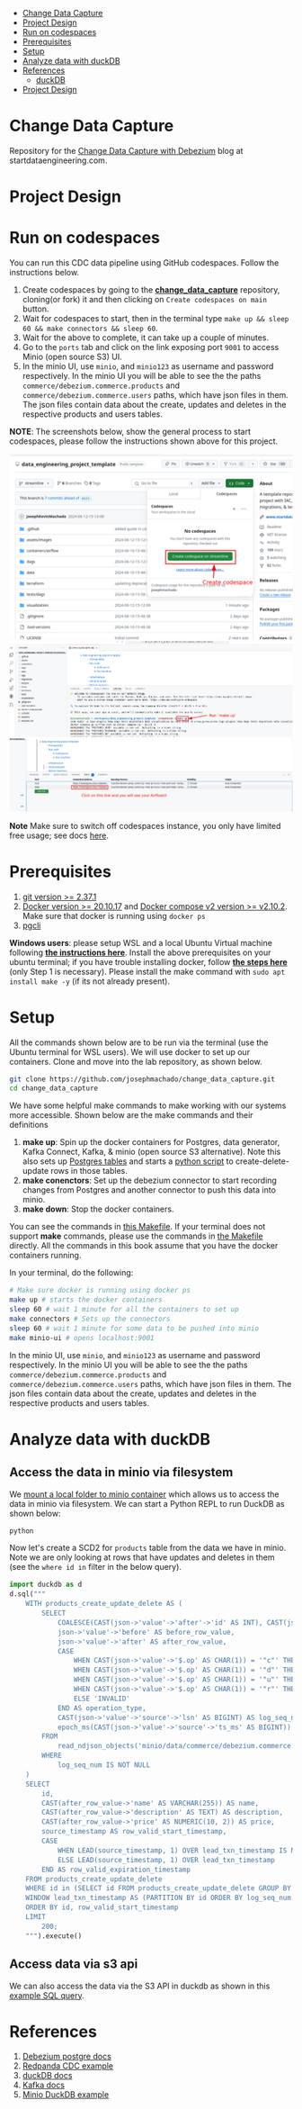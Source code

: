 
* [Change Data Capture](#change-data-capture)
* [Project Design](#project-design)
* [Run on codespaces](#run-on-codespaces)
* [Prerequisites](#prerequisites)
* [Setup](#setup)
* [Analyze data with duckDB](#analyze-data-with-duckdb)
* [References](#references)
    * [duckDB](#duckdb)
* [Project Design](#project-design-1)

# Change Data Capture

Repository for the [Change Data Capture with Debezium](https://www.startdataengineering.com/post/change-data-capture-using-debezium-kafka-and-pg/) blog at startdataengineering.com.

# Project Design

# Run on codespaces

You can run this CDC data pipeline using GitHub codespaces. Follow the instructions below.

1. Create codespaces by going to the **[change_data_capture](https://github.com/josephmachado/change_data_capture)** repository, cloning(or fork) it and then clicking on `Create codespaces on main` button.
2. Wait for codespaces to start, then in the terminal type `make up && sleep 60 && make connectors && sleep 60`.
3. Wait for the above to complete, it can take up a couple of minutes.
4. Go to the `ports` tab and click on the link exposing port `9001` to access Minio (open source S3) UI.
5. In the minio UI, use `minio`, and `minio123` as username and password respectively. In the minio UI you will be able to see the the paths `commerce/debezium.commerce.products` and `commerce/debezium.commerce.users` paths, which have json files in them. The json files contain data about the create, updates and deletes in the respective products and users tables.

**NOTE**: The screenshots below, show the general process to start codespaces, please follow the instructions shown above for this project.

![codespace start](./assets/images/cs1.png)
![codespace make up](./assets/images/cs2.png)
![codespace access ui](./assets/images/cs3.png)

**Note** Make sure to switch off codespaces instance, you only have limited free usage; see docs [here](https://github.com/features/codespaces#pricing).


# Prerequisites

1. [git version >= 2.37.1](https://github.com/git-guides/install-git)
2. [Docker version >= 20.10.17](https://docs.docker.com/engine/install/) and [Docker compose v2 version >= v2.10.2](https://docs.docker.com/compose/#compose-v2-and-the-new-docker-compose-command). Make sure that docker is running using `docker ps`
3. [pgcli](https://www.pgcli.com/install)

**Windows users**: please setup WSL and a local Ubuntu Virtual machine following **[the instructions here](https://ubuntu.com/tutorials/install-ubuntu-on-wsl2-on-windows-10#1-overview)**. Install the above prerequisites on your ubuntu terminal; if you have trouble installing docker, follow **[the steps here](https://www.digitalocean.com/community/tutorials/how-to-install-and-use-docker-on-ubuntu-22-04#step-1-installing-docker)** (only Step 1 is necessary). Please install the make command with `sudo apt install make -y` (if its not already present). 

# Setup

All the commands shown below are to be run via the terminal (use the Ubuntu terminal for WSL users). We will use docker to set up our containers. Clone and move into the lab repository, as shown below.

```bash
git clone https://github.com/josephmachado/change_data_capture.git
cd change_data_capture
```

We have some helpful make commands to make working with our systems more accessible. Shown below are the make commands and their definitions

1. **make up**: Spin up the docker containers for Postgres, data generator, Kafka Connect, Kafka, & minio (open source S3 alternative). Note this also sets up [Postgres tables](./postgres/init.sql) and starts a [python script](./datagen/gen_user_payment_data.py) to create-delete-update rows in those tables.
2. **make conenctors**: Set up the debezium connector to start recording changes from Postgres and another connector to push this data into minio.
3. **make down**: Stop the docker containers.

You can see the commands in [this Makefile](./Makefile). If your terminal does not support **make** commands, please use the commands in [the Makefile](./Makefile) directly. All the commands in this book assume that you have the docker containers running.

In your terminal, do the following:

```bash
# Make sure docker is running using docker ps
make up # starts the docker containers
sleep 60 # wait 1 minute for all the containers to set up
make connectors # Sets up the connectors
sleep 60 # wait 1 minute for some data to be pushed into minio
make minio-ui # opens localhost:9001
```

In the minio UI, use `minio`, and `minio123` as username and password respectively. In the minio UI you will be able to see the the paths `commerce/debezium.commerce.products` and `commerce/debezium.commerce.users` paths, which have json files in them. The json files contain data about the create, updates and deletes in the respective products and users tables.

# Analyze data with duckDB

## Access the data in minio via filesystem
We [mount a local folder to minio container](./docker-compose.yml) which allows us to access the data in minio via filesystem. We can start a Python REPL to run DuckDB as shown below:

```bash
python
```

Now let's create a SCD2 for `products` table from the data we have in minio. Note we are only looking at rows that have updates and deletes in them (see the `where id in` filter in the below query). 

```python
import duckdb as d
d.sql("""
    WITH products_create_update_delete AS (
        SELECT
            COALESCE(CAST(json->'value'->'after'->'id' AS INT), CAST(json->'value'->'before'->'id' AS INT)) AS id,
            json->'value'->'before' AS before_row_value,
            json->'value'->'after' AS after_row_value,
            CASE
                WHEN CAST(json->'value'->'$.op' AS CHAR(1)) = '"c"' THEN 'CREATE'
                WHEN CAST(json->'value'->'$.op' AS CHAR(1)) = '"d"' THEN 'DELETE'
                WHEN CAST(json->'value'->'$.op' AS CHAR(1)) = '"u"' THEN 'UPDATE'
                WHEN CAST(json->'value'->'$.op' AS CHAR(1)) = '"r"' THEN 'SNAPSHOT'
                ELSE 'INVALID'
            END AS operation_type,
            CAST(json->'value'->'source'->'lsn' AS BIGINT) AS log_seq_num,
            epoch_ms(CAST(json->'value'->'source'->'ts_ms' AS BIGINT)) AS source_timestamp
        FROM
            read_ndjson_objects('minio/data/commerce/debezium.commerce.products/*/*/*.json')
        WHERE
            log_seq_num IS NOT NULL
    )
    SELECT
        id,
        CAST(after_row_value->'name' AS VARCHAR(255)) AS name,
        CAST(after_row_value->'description' AS TEXT) AS description,
        CAST(after_row_value->'price' AS NUMERIC(10, 2)) AS price,
        source_timestamp AS row_valid_start_timestamp,
        CASE 
            WHEN LEAD(source_timestamp, 1) OVER lead_txn_timestamp IS NULL THEN CAST('9999-01-01' AS TIMESTAMP) 
            ELSE LEAD(source_timestamp, 1) OVER lead_txn_timestamp 
        END AS row_valid_expiration_timestamp
    FROM products_create_update_delete
    WHERE id in (SELECT id FROM products_create_update_delete GROUP BY id HAVING COUNT(*) > 1)
    WINDOW lead_txn_timestamp AS (PARTITION BY id ORDER BY log_seq_num )
    ORDER BY id, row_valid_start_timestamp
    LIMIT
        200;
    """).execute()
```

## Access data via s3 api
We can also access the data via the S3 API in duckdb as shown in this [example SQL query](./example/duckdb_minio_product_scd2.sql).

# References

1. [Debezium postgre docs](https://debezium.io/documentation/reference/2.1/connectors/postgresql.html)
2. [Redpanda CDC example](https://redpanda.com/blog/redpanda-debezium)
3. [duckDB docs](https://duckdb.org/docs/archive/0.2.9/)
4. [Kafka docs](https://kafka.apache.org/20/documentation.html)
5. [Minio DuckDB example](https://blog.min.io/duckdb-and-minio-for-a-modern-data-stack/)

<!-- Send message to kafka
CASE WHEN LEAD(source_timestamp, 1) OVER(PARTITION BY id ORDER BY log_seq_num ) IS NULL THEN CAST('9999-01-01' AS TIMESTAMP) ELSE 
./kafka_2.13-3.4.0/bin/kafka-console-producer.sh --bootstrap-server 127.0.0.1:9093 --topic test

./kafka_2.13-3.4.0/bin/kafka-console-consumer.sh --bootstrap-server 127.0.0.1:9093 --topic test --from-beginning

List topics
./kafka_2.13-3.4.0/bin/kafka-topics.sh --bootstrap-server 127.0.0.1:9093 --list

./kafka_2.13-3.4.0/bin/kafka-console-consumer.sh --bootstrap-server 127.0.0.1:9093 --topic debezium.commerce.products --from-beginning --max-messages 1

./kafka_2.13-3.4.0/bin/kafka-console-consumer.sh --bootstrap-server 127.0.0.1:9093 --topic debezium.commerce.users --from-beginning --max-messages 1

connect to postgres

pgcli -h localhost -p 5432 -U postgres -d postgres

SET search_path TO commerce;
INSERT INTO users(username, password) SELECT 'Joseph', 'Password1234';

INSERT INTO products (name, description, price) SELECT 'Product', 'Some desc', 100;

Check for connectors

curl -H "Accept:application/json" localhost:8083/connectors/
curl -H "Accept:application/json" "localhost:8083/connectors?expand=status"	| jq .

Setup connectors

curl -i -X POST -H "Accept:application/json" -H "Content-Type:application/json" localhost:8083/connectors/ -d '@./connectors/pg-src-connector.json'

curl -i -X POST -H "Accept:application/json" -H "Content-Type:application/json" localhost:8083/connectors/ -d '@./connectors/s3-sink.json'

1. postgres connector

curl -i -X POST -H "Accept:application/json" -H "Content-Type:application/json" localhost:8083/connectors/ -d '@./connectors/pg-src-connector.json'

check wal level
`select * from pg_settings where name ='wal_level';

docker compose down -v

2. S3 sink connector

curl -i -X POST -H "Accept:application/json" -H "Content-Type:application/json" localhost:8083/connectors/ -d '@./connectors/s3-sink-connector.json'


curl -i -X POST -H  "Content-Type:application/json" localhost:8083/connectors/s3-sink-connector/config -d '@./connectors/s3-sink-connector.json'

curl -i -X PUT -H  "Content-Type:application/json" localhost:8083/connectors/s3-sink-connector/config -d '@./connectors/s3-sink-connector.json'

curl -i -X PUT -H  "Content-Type:application/json" localhost:8083/connectors/ -d '@./connectors/s3-sink-connector-2.json'

curl -i -X POST -H "Accept:application/json" -H "Content-Type:application/json" localhost:8083/connectors/ -d '@./connectors/s3-sink.json'

curl -i -X POST -H "Accept:application/json" -H "Content-Type:application/json" localhost:8083/connectors/ -d '@./connectors/s3-sink-2.json'

## duckDB

wget https://github.com/duckdb/duckdb/releases/download/v0.7.0/duckdb_cli-osx-universal.zip
unzip duckdb_cli-osx-universal.zip
./duckdb

```sql
SELECT * FROM 'sample.json';
SELECT * FROM 'sample_2.json';
SELECT value as dbz_payload FROM 'minio/data/commerce/debezium.commerce.products/2023-03-01/11/0000000000-00000000000000000000.json';

WITH commerce_cud AS (SELECT value as dbz_payload FROM 'minio/data/commerce/debezium.commerce.products/*/*/*.json')
SELECT *
FROM commerce_cud
LIMIT 2
;

columns={value: 'STRUCT'}, goose: 'INTEGER[]', swan: 'DOUBLE'}

{"value":{"before":null,"after":{"id":66,"name":"Veronica Roberts","description":"Treat one role individual activity gun. Let toward fine music argue common ago. Director environmental over always. National find prevent religious finally.","price":"DOQ="},"source":{"version":"2.2.0.Alpha2","connector":"postgresql","name":"debezium","ts_ms":1677669284960,"snapshot":"false","db":"postgres","sequence":"[\"23137176\",\"23137328\"]","schema":"commerce","table":"products","txId":811,"lsn":23137328,"xmin":null},"op":"c","ts_ms":1677669285154,"transaction":null}}

SELECT * FROM read_ndjson_objects('minio/data/commerce/debezium.commerce.products/*/*/*.json');

SELECT json_type(*) FROM read_ndjson_objects('minio/data/commerce/debezium.commerce.products/*/*/*.json');

WITH commerce_cud AS (SELECT 
COALESCE(CAST(json->'value'->'after'->'id' AS INT), CAST(json->'value'->'before'->'id' AS INT)) AS id
, json->'value'->'before' as before_row_value
, json->'value'->'after' as after_row_value
, CASE 
WHEN CAST(json->'value'->'$.op' AS CHAR(1)) = '"c"' THEN 'CREATE'
WHEN CAST(json->'value'->'$.op' AS CHAR(1)) = '"d"' THEN 'DELETE'
WHEN CAST(json->'value'->'$.op' AS CHAR(1)) = '"u"' THEN 'UPDATE'
WHEN CAST(json->'value'->'$.op' AS CHAR(1)) = '"r"' THEN 'SNAPSHOT'
ELSE 'INVALID' END as operation_type
, CAST(json->'value'->'source'->'lsn' AS BIGINT) as log_seq_num
, epoch_ms(CAST(json->'value'->'source'->'ts_ms' AS BIGINT)) as source_timestamp
FROM read_ndjson_objects('minio/data/commerce/debezium.commerce.products/*/*/*.json')
where log_seq_num is not null)
SELECT 
id
, log_seq_num
, operation_type
, source_timestamp as row_valid_start_timestamp
, LEAD(source_timestamp, 1) OVER(PARTITION BY id ORDER BY log_seq_num) as row_valid_expiration_timestamp
, ROW_NUMBER() OVER(PARTITION BY id ORDER BY log_seq_num) AS op_order
FROM commerce_cud
order by log_seq_num
 LIMIT 200;

```

# Project Design
-->
